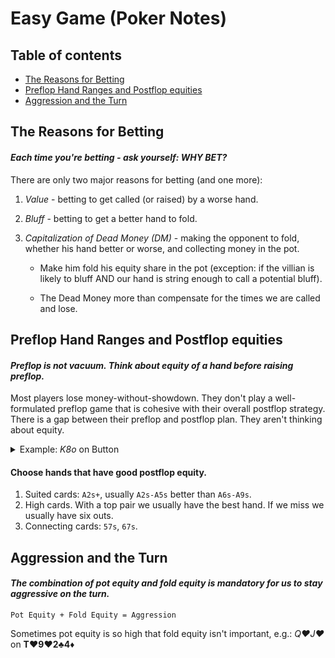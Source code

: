 # Easy Game (Poker Notes)

## Table of contents
  * [The Reasons for Betting](#the-reasons-for-betting)
  * [Preflop Hand Ranges and Postflop equities](#preflop-hand-ranges-and-postflop-equities)
  * [Aggression and the Turn](#aggression-and-the-turn)

## The Reasons for Betting

#### *Each time you're betting - ask yourself: WHY BET?*

There are only two major reasons for betting (and one more):

1. *Value* - betting to get called (or raised) by a worse hand.
2. *Bluff* - betting to get a better hand to fold.
3. *Capitalization of Dead Money (DM)* - making the opponent to fold, whether
his hand better or worse, and collecting money in the pot.

    * Make him fold his equity share in the pot (exception: if the villian is
    likely to bluff AND our hand is string enough to call a potential bluff).
 
    * The Dead Money more than compensate for the times we are called and lose.

## Preflop Hand Ranges and Postflop equities

#### *Preflop is not vacuum. Think about equity of a hand before raising preflop.*

Most players lose money-without-showdown. They don't play a well-formulated
preflop game that is cohesive with their overall postflop strategy. There is a 
gap between their preflop and postflop plan. They aren't thinking about equity.

<details>
 <summary>Example: <i>K8o</i> on Button</summary>
<p>
<i>Preflop</i>: Hero raises. BB calls.

<i>Flop</i>: <b>9:spades: 7:diamonds: 3:clubs:</b> - BB checks, Hero bets, BB calls

<i>Turn</i>: <b>2:spades:</b> - BB checks again.

<b>Now it's complicated.</b>
If we check - we'll inevitably go to showdown with a weak hand and we'll lose
a decent pot. Or we could bet, but the turn card isn't scary and he's unlikely
to fold anything he called on the flop with.

The real problem with the postflop spot starts all the way back preflop. We
choose a hand with poor postflop equity and thus we walk into unprofitable
spots - situations where there is simply nothing we can do right.

</p>
</details>

#### **Choose hands that have good postflop equity.**

1. Suited cards: `A2s+`, usually `A2s-A5s` better than `A6s-A9s`.
2. High cards. With a top pair we usually have the best hand. If we miss we
usually have six outs.
3. Connecting cards: `57s`, `67s`.

## Aggression and the Turn

#### *The combination of pot equity and fold equity is mandatory for us to stay aggressive on the turn.*

```
Pot Equity + Fold Equity = Aggression
```

Sometimes pot equity is so high that fold equity isn't important, e.g.:
<i>Q:hearts:J:hearts:</i> on <b>T:hearts:9:hearts:2:clubs:4:diamonds:</b>
